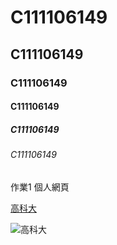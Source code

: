 # C111106149
## C111106149
### C111106149
#### C111106149
##### C111106149
###### C111106149

作業1
個人網頁

[高科大](https://elearning.nkust.edu.tw/)

![高科大]()
